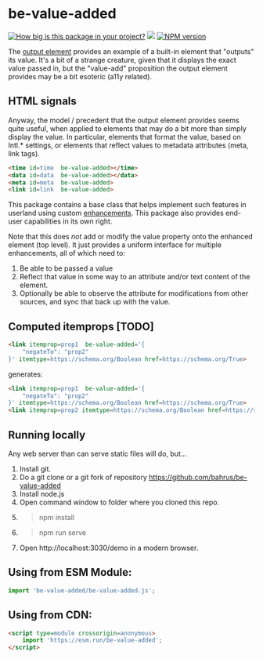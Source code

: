 # be-value-added

[![How big is this package in your project?](https://img.shields.io/bundlephobia/minzip/be-value-added?style=for-the-badge)](https://bundlephobia.com/result?p=be-value-added)
<img src="http://img.badgesize.io/https://cdn.jsdelivr.net/npm/be-value-added?compression=gzip">
[![NPM version](https://badge.fury.io/js/be-value-added.png)](http://badge.fury.io/js/be-value-added)

The [output element](https://developer.mozilla.org/en-US/docs/Web/HTML/Element/output) provides an example of a built-in element that "outputs" its value.  It's a bit of a strange creature, given that it displays the exact value passed in, but the "value-add" proposition the output element provides may be a bit esoteric (a11y related).

## HTML signals

Anyway, the model / precedent that the output element provides seems quite useful, when applied to elements that may do a bit more than simply display the value.  In particular, elements that format the value, based on Intl.* settings, or elements that reflect values to metadata attributes (meta, link tags).

```html
<time id=time  be-value-added></time>
<data id=data  be-value-added></data>
<meta id=meta  be-value-added>
<link id=link  be-value-added>
```

This package contains a base class that helps implement such features in userland using custom [enhancements](https://github.com/bahrus).  This package  also provides end-user capabilities in its own right.

Note that this does *not* add or modify the value property onto the enhanced element (top level).  It just provides a uniform interface for multiple enhancements, all of which need to:

1.  Be able to be passed a value
2.  Reflect that value in some way to an attribute and/or text content of the element.
3.  Optionally be able to observe the attribute for modifications from other sources, and sync that back up with the value.

## Computed itemprops [TODO]

```html
<link itemprop=prop1  be-value-added='{
    "negateTo": "prop2"
}' itemtype=https://schema.org/Boolean href=https://schema.org/True>
```

generates:

```html
<link itemprop=prop1  be-value-added='{
    "negateTo": "prop2"
}' itemtype=https://schema.org/Boolean href=https://schema.org/True>
<link itemprop=prop2 itemtype=https://schema.org/Boolean href=https://schema.org/False>
```


## Running locally

Any web server than can serve static files will do, but...

1.  Install git.
2.  Do a git clone or a git fork of repository https://github.com/bahrus/be-value-added
3.  Install node.js
4.  Open command window to folder where you cloned this repo.
5.  > npm install
6.  > npm run serve
7.  Open http://localhost:3030/demo in a modern browser.

## Using from ESM Module:

```JavaScript
import 'be-value-added/be-value-added.js';
```

## Using from CDN:

```html
<script type=module crossorigin=anonymous>
    import 'https://esm.run/be-value-added';
</script>
```


